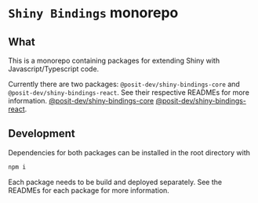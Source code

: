 # `Shiny Bindings` monorepo

## What

This is a monorepo containing packages for extending Shiny with Javascript/Typescript code.

Currently there are two packages: `@posit-dev/shiny-bindings-core` and `@posit-dev/shiny-bindings-react`. See their respective READMEs for more information. [@posit-dev/shiny-bindings-core](packages/core/README.md) [@posit-dev/shiny-bindings-react](packages/react/README.md).

## Development

Dependencies for both packages can be installed in the root directory with

```bash
npm i
```

Each package needs to be build and deployed separately. See the READMEs for each package for more information.
